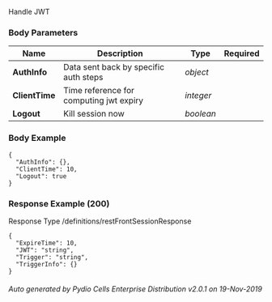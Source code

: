 






 
Handle JWT  


### Body Parameters

Name | Description | Type | Required
---|---|---|---
**AuthInfo** | Data sent back by specific auth steps | _object_ |   
**ClientTime** | Time reference for computing jwt expiry | _integer_ |   
**Logout** | Kill session now | _boolean_ |   


### Body Example
```
{
  "AuthInfo": {},
  "ClientTime": 10,
  "Logout": true
}
```






### Response Example (200)
Response Type /definitions/restFrontSessionResponse

```
{
  "ExpireTime": 10,
  "JWT": "string",
  "Trigger": "string",
  "TriggerInfo": {}
}
```




###### Auto generated by Pydio Cells Enterprise Distribution v2.0.1 on 19-Nov-2019
